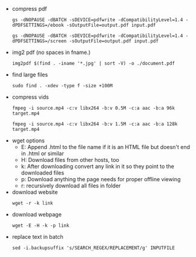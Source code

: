 - compress pdf
	```
	gs -dNOPAUSE -dBATCH -sDEVICE=pdfwrite -dCompatibilityLevel=1.4 -dPDFSETTINGS=/ebook -sOutputFile=output.pdf input.pdf
	```
	```
	gs -dNOPAUSE -dBATCH -sDEVICE=pdfwrite -dCompatibilityLevel=1.4 -dPDFSETTINGS=/screen -sOutputFile=output.pdf input.pdf
	```
- img2 pdf (no spaces in fname.)
	```
	img2pdf $(find . -iname '*.jpg' | sort -V) -o ./document.pdf
	```
- find large files
	```
	sudo find . -xdev -type f -size +100M
	```
- compress vids
	```
	fmpeg -i source.mp4 -c:v libx264 -b:v 0.5M -c:a aac -b:a 96k target.mp4
	```
	```
	fmpeg -i source.mp4 -c:v libx264 -b:v 1.5M -c:a aac -b:a 128k target.mp4
	```
- wget options
	- E: Append .html to the file name if it is an HTML file but doesn't end in .html or similar
    - H: Download files from other hosts, too
    - k: After downloading convert any link in it so they point to the downloaded files
    - p: Download anything the page needs for proper offline viewing
	- r: recursively download all files in folder
- download website
	```
	wget -r -k link
	```
- download webpage
	```
	wget -E -H -k -p link
	```
- replace text in batch
	```
	sed -i.backupsuffix 's/SEARCH_REGEX/REPLACEMENT/g' INPUTFILE
	```

